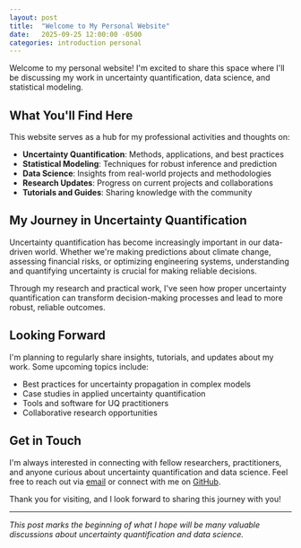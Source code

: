 ```yaml
---
layout: post
title:  "Welcome to My Personal Website"
date:   2025-09-25 12:00:00 -0500
categories: introduction personal
---
```


Welcome to my personal website! I'm excited to share this space where I'll be discussing my work in uncertainty quantification, data science, and statistical modeling.

## What You'll Find Here

This website serves as a hub for my professional activities and thoughts on:

- **Uncertainty Quantification**: Methods, applications, and best practices
- **Statistical Modeling**: Techniques for robust inference and prediction
- **Data Science**: Insights from real-world projects and methodologies
- **Research Updates**: Progress on current projects and collaborations
- **Tutorials and Guides**: Sharing knowledge with the community

## My Journey in Uncertainty Quantification

Uncertainty quantification has become increasingly important in our data-driven world. Whether we're making predictions about climate change, assessing financial risks, or optimizing engineering systems, understanding and quantifying uncertainty is crucial for making reliable decisions.

Through my research and practical work, I've seen how proper uncertainty quantification can transform decision-making processes and lead to more robust, reliable outcomes.

## Looking Forward

I'm planning to regularly share insights, tutorials, and updates about my work. Some upcoming topics include:

- Best practices for uncertainty propagation in complex models
- Case studies in applied uncertainty quantification
- Tools and software for UQ practitioners
- Collaborative research opportunities

## Get in Touch

I'm always interested in connecting with fellow researchers, practitioners, and anyone curious about uncertainty quantification and data science. Feel free to reach out via [email](mailto:jt894@cornell.edu) or connect with me on [GitHub](https://github.com/jingyetan).

Thank you for visiting, and I look forward to sharing this journey with you!

---

*This post marks the beginning of what I hope will be many valuable discussions about uncertainty quantification and data science.*
